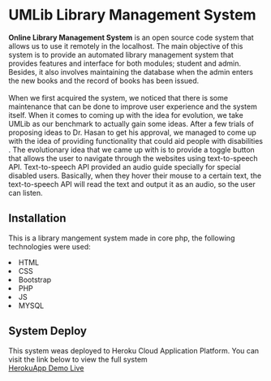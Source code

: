 # UMLib Library Management System

<b>Online Library Management System</b> is an open source code system that allows us to use it remotely in the localhost. The main objective of this system is to provide an automated library management system that provides features and interface for both modules; student and admin. Besides, it also involves maintaining the database when the admin enters the new books and the record of books has been issued. </br></br>
When we first acquired the system, we noticed that there is some maintenance that can be done to improve user experience and the system itself. When it comes to coming up with the idea for evolution, we take UMLib as our benchmark to actually gain some ideas. After a few trials of proposing ideas to Dr. Hasan to get his approval, we managed to come up with the idea of providing functionality that could aid people with disabilities . The evolutionary idea that we came up with is to provide a toggle button that allows the user to navigate through the websites using text-to-speech API. Text-to-speech API provided an audio guide specially for special disabled users. Basically, when they hover their mouse to a certain text, the text-to-speech API will read the text and output it as an audio, so the user can listen.

## Installation
This is a library mangement system made in core php, the following technologies were used:

<li>HTML</li>
<li>CSS</li>
<li>Bootstrap</li>
<li>PHP</li>
<li>JS</li>
<li>MYSQL</li>

## System Deploy
This system weas deployed to Heroku Cloud Application Platform. You can visit the link below to view the full system</br>
[HerokuApp Demo Live](https://umlibrary.herokuapp.com/)
